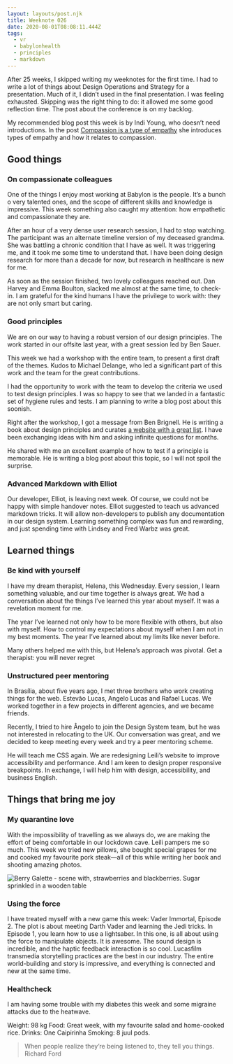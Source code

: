 ```yaml
---
layout: layouts/post.njk
title: Weeknote 026
date: 2020-08-01T08:08:11.444Z
tags:
  - vr
  - babylonhealth
  - principles
  - markdown
---
```

After 25 weeks, I skipped writing my weeknotes for the first time. I had to write a lot of things about Design Operations and Strategy for a presentation. Much of it, I didn’t used in the final presentation. I was feeling exhausted. Skipping was the right thing to do: it allowed me some good reflection time. The post about the conference is on my backlog. 

My recommended blog post this week is by Indi Young, who doesn’t need introductions. In the post [Compassion is a type of empathy](https://indiyoung.com/compassion-is-a-type-of-empathy/) she introduces types of empathy and how it relates to compassion.

## Good things

### On compassionate colleagues

One of the things I enjoy most working at Babylon is the people. It’s a bunch o very talented ones, and the scope of different skills and knowledge is impressive. This week something also caught my attention: how empathetic and compassionate they are.

After an hour of a very dense user research session, I had to stop watching. The participant was an alternate timeline version of my deceased grandma. She was battling a chronic condition that I have as well. It was triggering me, and it took me some time to understand that. I have been doing design research for more than a decade for now, but research in healthcare is new for me. 

As soon as the session finished, two lovely colleagues reached out. Dan Harvey and Emma Boulton, slacked me almost at the same time, to check-in. I am grateful for the kind humans I have the privilege to work with: they are not only smart but caring.

### Good principles

We are on our way to having a robust version of our design principles. The work started in our offsite last year, with a great session led by Ben Sauer.

This week we had a workshop with the entire team, to present a first draft of the themes. Kudos to Michael Delange, who led a significant part of this work and the team for the great contributions.

I had the opportunity to work with the team to develop the criteria we used to test design principles. I was so happy to see that we landed in a fantastic set of hygiene rules and tests. I am planning to write a blog post about this soonish.

Right after the workshop, I got a message from Ben Brignell. He is writing a book about design principles and curates [a website with a great list](https://principles.design/). I have been exchanging ideas with him and asking infinite questions for months. 

He shared with me an excellent example of how to test if a principle is memorable. He is writing a blog post about this topic, so I will not spoil the surprise.

### Advanced Markdown with Elliot

Our developer, Elliot, is leaving next week. Of course, we could not be happy with simple handover notes. Elliot suggested to teach us advanced markdown tricks. It will allow non-developers to publish any documentation in our design system. Learning something complex was fun and rewarding, and just spending time with Lindsey and Fred Warbz was great.

## Learned things

### Be kind with yourself

I have my dream therapist, Helena, this Wednesday. Every session, I learn something valuable, and our time together is always great. We had a conversation about the things I’ve learned this year about myself. It was a revelation moment for me.

The year I’ve learned not only how to be more flexible with others, but also with myself. How to control my expectations about myself when I am not in my best moments. The year I’ve learned about my limits like never before.

Many others helped me with this, but Helena’s approach was pivotal. Get a therapist: you will never regret

### Unstructured peer mentoring

In Brasília, about five years ago, I met three brothers who work creating things for the web. Estevão Lucas, Angelo Lucas and Rafael Lucas. We worked together in a few projects in different agencies, and we became friends.

Recently, I tried to hire Ângelo to join the Design System team, but he was not interested in relocating to the UK. Our conversation was great, and we decided to keep meeting every week and try a peer mentoring scheme.

He will teach me CSS again. We are redesigning Leili’s website to improve accessibility and performance. And I am keen to design proper responsive breakpoints. In exchange, I will help him with design, accessibility, and business English.

## Things that bring me joy

### My quarantine love

With the impossibility of travelling as we always do, we are making the effort of being comfortable in our lockdown cave. Leili pampers me so much. This week we tried new pillows, she bought special grapes for me and cooked my favourite pork steak—all of this while writing her book and shooting amazing photos.

![Berry Galette - scene with, strawberries and blackberries. Sugar sprinkled in a wooden table](/images/galette_berries.png "Berry Galette - Photo by Leiliane Valadares @secretflavours")

### Using the force

I have treated myself with a new game this week: Vader Immortal, Episode 2. The plot is about meeting Darth Vader and learning the Jedi tricks. In Episode 1, you learn how to use a lightsaber. In this one, is all about using the force to manipulate objects. It is awesome. The sound design is incredible, and the haptic feedback interaction is so cool. Lucasfilm transmedia storytelling practices are the best in our industry. The entire world-building and story is impressive, and everything is connected and new at the same time. 

### Healthcheck

I am having some trouble with my diabetes this week and some migraine attacks due to the heatwave.

Weight: 98 kg
Food: Great week, with my favourite salad and home-cooked rice.
Drinks: One Caipirinha
Smoking: 8 juul pods.

> When people realize they’re being listened to, they tell you things. 
> Richard Ford
